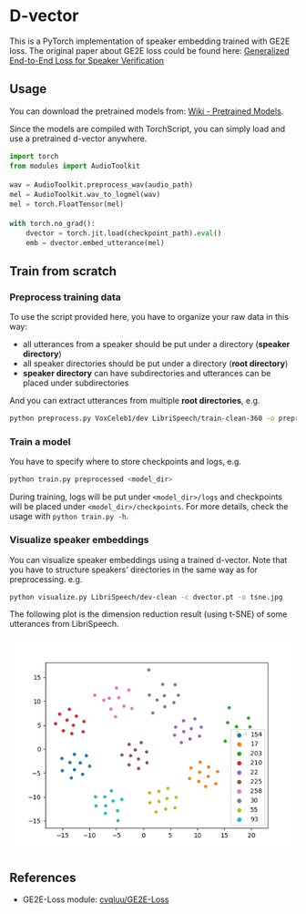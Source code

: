 # D-vector

This is a PyTorch implementation of speaker embedding trained with GE2E loss.
The original paper about GE2E loss could be found here: [Generalized End-to-End Loss for Speaker Verification](https://arxiv.org/abs/1710.10467)

## Usage

You can download the pretrained models from: [Wiki - Pretrained Models](https://github.com/yistLin/dvector/wiki/Pretrained-Models).

Since the models are compiled with TorchScript, you can simply load and use a pretrained d-vector anywhere.

```python
import torch
from modules import AudioToolkit

wav = AudioToolkit.preprocess_wav(audio_path)
mel = AudioToolkit.wav_to_logmel(wav)
mel = torch.FloatTensor(mel)

with torch.no_grad():
    dvector = torch.jit.load(checkpoint_path).eval()
    emb = dvector.embed_utterance(mel)
```

## Train from scratch

### Preprocess training data

To use the script provided here, you have to organize your raw data in this way:

- all utterances from a speaker should be put under a directory (**speaker directory**)
- all speaker directories should be put under a directory (**root directory**)
- **speaker directory** can have subdirectories and utterances can be placed under subdirectories

And you can extract utterances from multiple **root directories**, e.g.

```bash
python preprocess.py VoxCeleb1/dev LibriSpeech/train-clean-360 -o preprocessed
```

### Train a model

You have to specify where to store checkpoints and logs, e.g.

```bash
python train.py preprocessed <model_dir>
```

During training, logs will be put under `<model_dir>/logs` and checkpoints will be placed under `<model_dir>/checkpoints`.
For more details, check the usage with `python train.py -h`.

### Visualize speaker embeddings

You can visualize speaker embeddings using a trained d-vector.
Note that you have to structure speakers' directories in the same way as for preprocessing.
e.g.

```bash
python visualize.py LibriSpeech/dev-clean -c dvector.pt -o tsne.jpg
```

The following plot is the dimension reduction result (using t-SNE) of some utterances from LibriSpeech.

![TSNE result](images/tsne.png)

## References

- GE2E-Loss module: [cvqluu/GE2E-Loss](https://github.com/cvqluu/GE2E-Loss)
